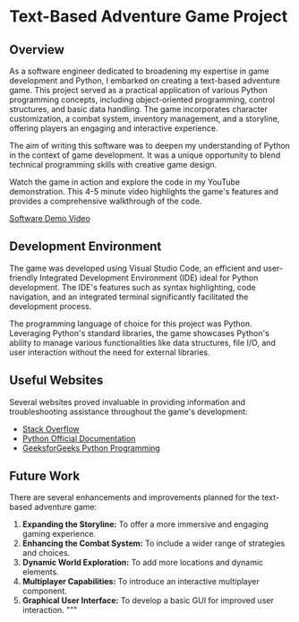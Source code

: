 # Text-Based Adventure Game Project

## Overview

As a software engineer dedicated to broadening my expertise in game development and Python, I embarked on creating a text-based adventure game. This project served as a practical application of various Python programming concepts, including object-oriented programming, control structures, and basic data handling. The game incorporates character customization, a combat system, inventory management, and a storyline, offering players an engaging and interactive experience.

The aim of writing this software was to deepen my understanding of Python in the context of game development. It was a unique opportunity to blend technical programming skills with creative game design.

Watch the game in action and explore the code in my YouTube demonstration. This 4-5 minute video highlights the game's features and provides a comprehensive walkthrough of the code.

[Software Demo Video](https://youtu.be/x7i2bJ44b0U)

## Development Environment

The game was developed using Visual Studio Code, an efficient and user-friendly Integrated Development Environment (IDE) ideal for Python development. The IDE's features such as syntax highlighting, code navigation, and an integrated terminal significantly facilitated the development process.

The programming language of choice for this project was Python. Leveraging Python's standard libraries, the game showcases Python's ability to manage various functionalities like data structures, file I/O, and user interaction without the need for external libraries.

## Useful Websites

Several websites proved invaluable in providing information and troubleshooting assistance throughout the game's development:

- [Stack Overflow](https://stackoverflow.com/)
- [Python Official Documentation](https://docs.python.org/3/)
- [GeeksforGeeks Python Programming](https://www.geeksforgeeks.org/python-programming-language/)

## Future Work

There are several enhancements and improvements planned for the text-based adventure game:

1. **Expanding the Storyline:** To offer a more immersive and engaging gaming experience.
2. **Enhancing the Combat System:** To include a wider range of strategies and choices.
3. **Dynamic World Exploration:** To add more locations and dynamic elements.
4. **Multiplayer Capabilities:** To introduce an interactive multiplayer component.
5. **Graphical User Interface:** To develop a basic GUI for improved user interaction.
"""
